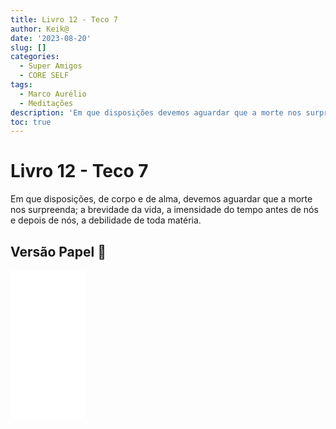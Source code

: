 ```yaml
---
title: Livro 12 - Teco 7
author: Keik@
date: '2023-08-20'
slug: []
categories:
  - Super Amigos
  - CORE SELF
tags:
  - Marco Aurélio
  - Meditações
description: 'Em que disposições devemos aguardar que a morte nos surpreenda'
toc: true
---
```


# Livro 12 - Teco 7 


Em que disposições, de corpo e de alma, devemos aguardar que a morte nos surpreenda; a brevidade da vida, a imensidade do tempo antes de nós e depois de nós, a debilidade de toda matéria.


## Versão Papel :book:
<iframe style="width:120px;height:240px;" marginwidth="0" marginheight="0" scrolling="no" frameborder="0" src="//ws-na.amazon-adsystem.com/widgets/q?ServiceVersion=20070822&OneJS=1&Operation=GetAdHtml&MarketPlace=BR&source=ss&ref=as_ss_li_til&ad_type=product_link&tracking_id=mundodekeika-20&language=pt_BR&marketplace=amazon&region=BR&placement=B092FVY4BB&asins=B092FVY4BB&linkId=37c5ec14221f61f811029aa88b520891&show_border=true&link_opens_in_new_window=true"></iframe>


